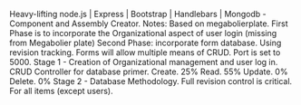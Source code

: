 Heavy-lifting
node.js | Express | Bootstrap | Handlebars | Mongodb - Component and Assembly Creator.
Notes:
Based on megabolierplate.
First Phase is to incorporate the Organizational aspect of user login (missing from Megabolier plate)
Second Phase: incorporate form database. Using revision tracking. Forms will allow multiple means of CRUD.
Port is set to 5000.
Stage 1 - Creation of Organizational management and user log in.
CRUD Controller for database primer.
Create.
25%
Read.
55%
Update.
0%
Delete.
0%
Stage 2 - Database Methodology.
Full revision control is critical. For all items (except users).
